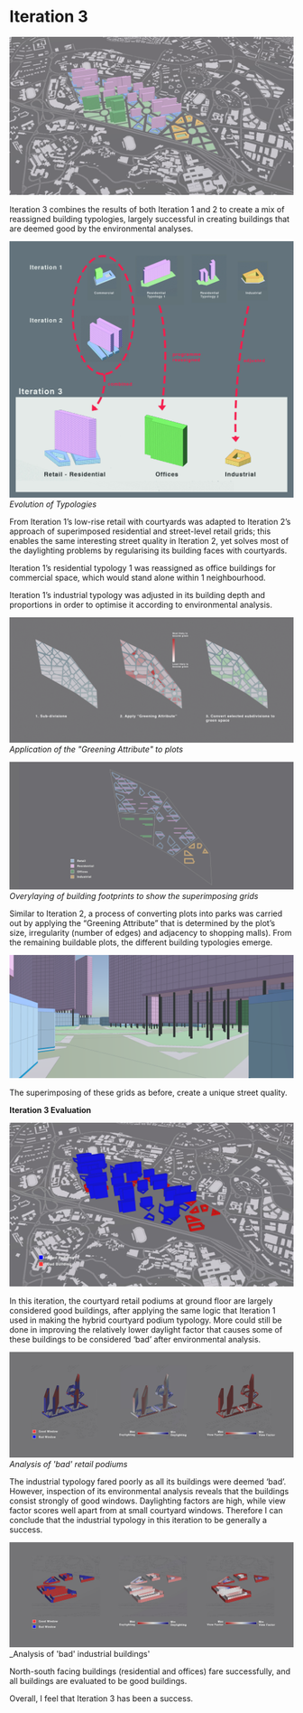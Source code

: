 # Iteration 3

![Fig. 1: overview ](imgs/it3_overview.png)

Iteration 3 combines the results of both Iteration 1 and 2 to create a mix of reassigned building typologies, largely successful in creating buildings that are deemed good by the environmental analyses. 

![Fig. 1: typo evolution](imgs/it3_typology_evolution.jpg)
_Evolution of Typologies_

From Iteration 1’s low-rise retail with courtyards was adapted to Iteration 2’s approach of superimposed residential and street-level retail grids; this enables the same interesting street quality in Iteration 2, yet solves most of the daylighting problems by regularising its building faces with courtyards. 

Iteration 1’s residential typology 1 was reassigned as office buildings for commercial space, which would stand alone within 1 neighbourhood. 

Iteration 1’s industrial typology was adjusted in its building depth and proportions in order to optimise it according to environmental analysis.

![Fig. 1: green](imgs/it3_greening.jpg)
_Application of the "Greening Attribute" to plots_

![Fig. 1: superimposed grid](imgs/it3_plan_layered.jpg)
_Overylaying of building footprints to show the superimposing grids_

Similar to Iteration 2, a process of converting plots into parks was carried out by applying the “Greening Attribute” that is determined by the plot’s size, irregularity (number of edges) and adjacency to shopping malls). From the remaining buildable plots, the different building typologies emerge.

![Fig. 1: street pers](imgs/it3_street_view.png)

The superimposing of these grids as before, create a unique street quality.

__Iteration 3 Evaluation__

![goodbldg](imgs/it3_good_building.jpg)

In this iteration, the courtyard retail podiums at ground floor are largely considered good buildings, after applying the same logic that Iteration 1 used in making the hybrid courtyard podium typology. More could still be done in improving the relatively lower daylight factor that causes some of these buildings to be considered ‘bad’ after environmental analysis.

![Fig. 1: eval retail](imgs/it3_eval_retail)
_Analysis of 'bad' retail podiums_

The industrial typology fared poorly as all its buildings were deemed ‘bad’. However, inspection of its environmental analysis reveals that the buildings consist strongly of good windows. Daylighting factors are high, while view factor scores well apart from at small courtyard windows. Therefore I can conclude that the industrial typology in this iteration to be generally a success.

![Fig. 1: eval industrial](imgs/it3_comm_eval.jpg)
_Analysis of 'bad' industrial buildings'

North-south facing buildings (residential and offices) fare successfully, and all buildings are evaluated to be good buildings.

Overall, I feel that Iteration 3 has been a success.
